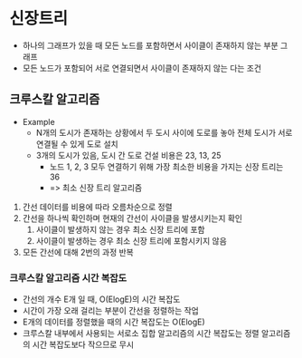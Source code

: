 # 신장트리
- 하나의 그래프가 있을 때 모든 노드를 포함하면서 사이클이 존재하지 않는 부분 그래프
- 모든 노드가 포함되어 서로 연결되면서 사이클이 존재하지 않는 다는 조건
## 크루스칼 알고리즘
- Example
  - N개의 도시가 존재하는 상황에서 두 도시 사이에 도로를 놓아 전체 도시가 서로 연결될 수 있게 도로 설치
  - 3개의 도시가 있음, 도시 간 도로 건설 비용은 23, 13, 25
    - 노드 1, 2, 3 모두 연결하기 위해 가장 최소한 비용을 가지는 신장 트리는 36
    - => 최소 신장 트리 알고리즘
1. 간선 데이터를 비용에 따라 오름차순으로 정렬
2. 간선을 하나씩 확인하며 현재의 간선이 사이클을 발생시키는지 확인
   1. 사이클이 발생하지 않는 경우 최소 신장 트리에 포함
   2. 사이클이 발생하는 경우 최소 신장 트리에 포함시키지 않음
3. 모든 간선에 대해 2번의 과정 반복
### 크루스칼 알고리즘 시간 복잡도
- 간선의 개수 E개 일 때, O(ElogE)의 시간 복잡도
- 시간이 가장 오래 걸리는 부분이 간선을 정렬하는 작업
- E개의 데이터를 정렬했을 때의 시간 복잡도는 O(ElogE)
- 크루스칼 내부에서 사용되는 서로소 집합 알고리즘의 시간 복잡도는 정렬 알고리즘의 시간 복잡도보다 작으므로 무시
